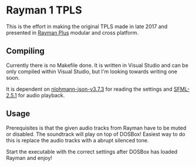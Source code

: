 # Rayman 1 TPLS

This is the effort in making the original TPLS made in late 2017 and presented in [Rayman Plus](https://raymanpc.com/forum/viewtopic.php?f=89&t=25867) modular and cross platform.

## Compiling
Currently there is no Makefile done. It is written in Visual Studio and can be only compiled within Visual Studio, but I'm looking towards writing one soon. 

It is dependent on [nlohmann-json-v3.7.3](https://github.com/nlohmann/json) for reading the settings and [SFML-2.5.1](https://www.sfml-dev.org/) for audio playback.

## Usage
Prerequisites is that the given audio tracks from Rayman have to be muted or disabled. The soundtrack will play on top of DOSBox! Easiest way to do this is replace the audio tracks with a abrupt silenced tone.

Start the executable with the correct settings after DOSBox has loaded Rayman and enjoy!
